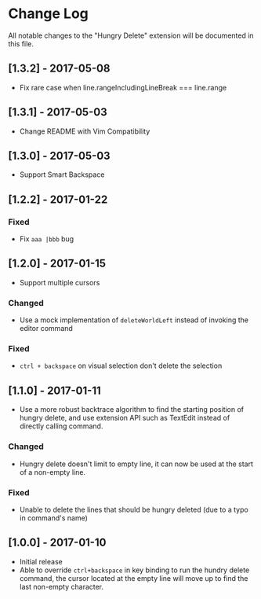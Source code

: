 # Change Log
All notable changes to the "Hungry Delete" extension will be documented in this file.

## [1.3.2] - 2017-05-08
- Fix rare case when line.rangeIncludingLineBreak === line.range

## [1.3.1] - 2017-05-03
- Change README with Vim Compatibility

## [1.3.0] - 2017-05-03
- Support Smart Backspace

## [1.2.2] - 2017-01-22

### Fixed
- Fix `aaa |bbb` bug

## [1.2.0] - 2017-01-15
- Support multiple cursors

### Changed
- Use a mock implementation of `deleteWorldLeft` instead of invoking the editor command

### Fixed
- `ctrl + backspace` on visual selection don't delete the selection

## [1.1.0] - 2017-01-11
- Use a more robust backtrace algorithm to find the starting position of hungry delete, and use extension API such as TextEdit instead of directly calling command.

### Changed
- Hungry delete doesn't limit to empty line, it can now be used at the start of a non-empty line.

### Fixed
- Unable to delete the lines that should be hungry deleted (due to a typo in command's name)

## [1.0.0] - 2017-01-10
- Initial release
- Able to override `ctrl+backspace` in key binding to run the hundry delete command, the cursor located at the empty line will move up to find the last non-empty character.